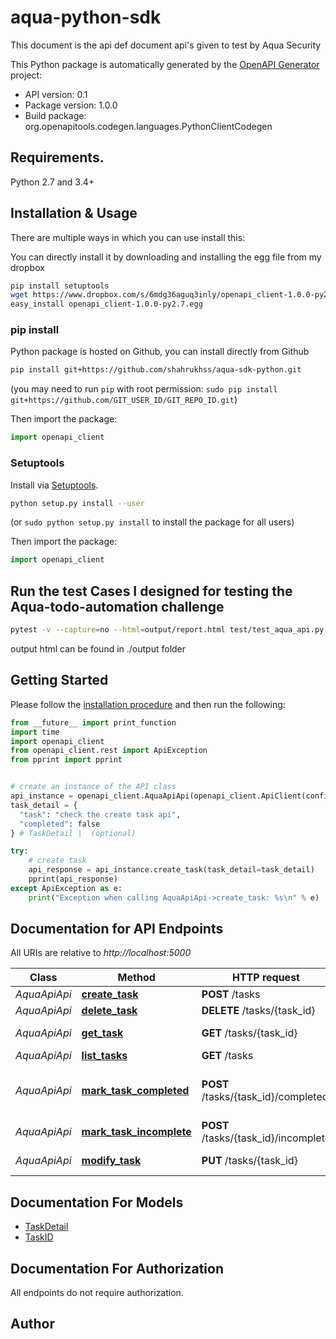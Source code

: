 # aqua-python-sdk
This document is the api def document api's given to test by Aqua Security

This Python package is automatically generated by the [OpenAPI Generator](https://openapi-generator.tech) project:

- API version: 0.1
- Package version: 1.0.0
- Build package: org.openapitools.codegen.languages.PythonClientCodegen

## Requirements.

Python 2.7 and 3.4+

## Installation & Usage
There are multiple ways in which you can use install this:

You can directly install it by downloading and installing the egg file from my dropbox
```sh
pip install setuptools
wget https://www.dropbox.com/s/6mdg36aguq3inly/openapi_client-1.0.0-py2.7.egg
easy_install openapi_client-1.0.0-py2.7.egg
```

### pip install

Python package is hosted on Github, you can install directly from Github

```sh
pip install git+https://github.com/shahrukhss/aqua-sdk-python.git
```
(you may need to run `pip` with root permission: `sudo pip install git+https://github.com/GIT_USER_ID/GIT_REPO_ID.git`)

Then import the package:
```python
import openapi_client 
```

### Setuptools

Install via [Setuptools](http://pypi.python.org/pypi/setuptools).

```sh
python setup.py install --user
```
(or `sudo python setup.py install` to install the package for all users)

Then import the package:
```python
import openapi_client
```
## Run the test Cases I designed for testing the Aqua-todo-automation challenge
```sh
pytest -v --capture=no --html=output/report.html test/test_aqua_api.py
```
output html can be found in ./output folder 

## Getting Started

Please follow the [installation procedure](#installation--usage) and then run the following:

```python
from __future__ import print_function
import time
import openapi_client
from openapi_client.rest import ApiException
from pprint import pprint


# create an instance of the API class
api_instance = openapi_client.AquaApiApi(openapi_client.ApiClient(configuration))
task_detail = {
  "task": "check the create task api",
  "completed": false
} # TaskDetail |  (optional)

try:
    # create task
    api_response = api_instance.create_task(task_detail=task_detail)
    pprint(api_response)
except ApiException as e:
    print("Exception when calling AquaApiApi->create_task: %s\n" % e)

```

## Documentation for API Endpoints

All URIs are relative to *http://localhost:5000*

Class | Method | HTTP request | Description
------------ | ------------- | ------------- | -------------
*AquaApiApi* | [**create_task**](docs/AquaApiApi.md#create_task) | **POST** /tasks | create task
*AquaApiApi* | [**delete_task**](docs/AquaApiApi.md#delete_task) | **DELETE** /tasks/{task_id} | delete task
*AquaApiApi* | [**get_task**](docs/AquaApiApi.md#get_task) | **GET** /tasks/{task_id} | get the task details
*AquaApiApi* | [**list_tasks**](docs/AquaApiApi.md#list_tasks) | **GET** /tasks | listing taks
*AquaApiApi* | [**mark_task_completed**](docs/AquaApiApi.md#mark_task_completed) | **POST** /tasks/{task_id}/completed | Mark existing task as completed
*AquaApiApi* | [**mark_task_incomplete**](docs/AquaApiApi.md#mark_task_incomplete) | **POST** /tasks/{task_id}/incomplete | mark task incomplete
*AquaApiApi* | [**modify_task**](docs/AquaApiApi.md#modify_task) | **PUT** /tasks/{task_id} | modify tasks


## Documentation For Models

 - [TaskDetail](docs/TaskDetail.md)
 - [TaskID](docs/TaskID.md)


## Documentation For Authorization

 All endpoints do not require authorization.

## Author




